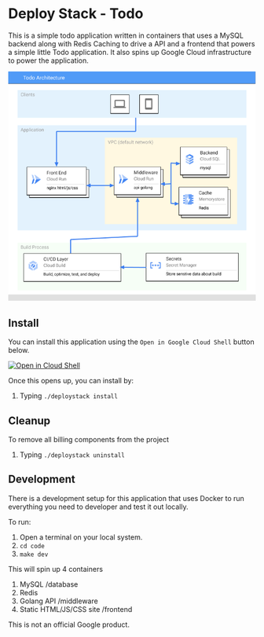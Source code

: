 # Deploy Stack - Todo 

This is a simple todo application written in containers that uses a MySQL 
backend along with Redis Caching to drive a API and a frontend that powers
a simple little Todo application.  It also spins up Google Cloud infrastructure
to power the application. 

![ToDo architecture](architecture.png)

## Install
You can install this application using the `Open in Google Cloud Shell` button 
below. 

<a href="https://ssh.cloud.google.com/cloudshell/editor?cloudshell_git_repo=https%3A%2F%2Fgithub.com%2FGoogleCloudPlatform%2Fdeploystack_todo&cloudshell_print=install.txt&shellonly=true">
        <img alt="Open in Cloud Shell" src="https://gstatic.com/cloudssh/images/open-btn.svg"></a>

Once this opens up, you can install by: 
1. Typing `./deploystack install`

## Cleanup 
To remove all billing components from the project
1. Typing `./deploystack uninstall`

## Development
There is a development setup for this application that uses Docker to run 
everything you need to developer and test it out locally. 

To run:
1. Open a terminal on your local system. 
1. `cd code`
1. `make dev`

This will spin up 4 containers
1. MySQL /database
1. Redis
1. Golang API /middleware
1. Static HTML/JS/CSS site /frontend


This is not an official Google product.
